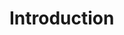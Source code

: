 
<!-- SPDX-License-Identifier: LicenseRef-DPS8M-Doc OR LicenseRef-CF-GAL -->
<!-- SPDX-FileCopyrightText: 2022-2023 The DPS8M Development Team -->
<!-- scspell-id: 71344749-3233-11ed-b3ee-80ee73e9b8e7 -->

<!-- pagebreak -->

# Introduction

